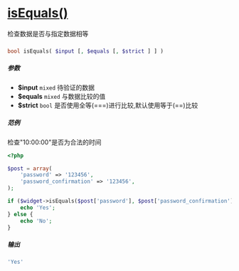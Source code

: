 [isEquals()](http://twinh.github.com/widget/api/isEquals)
=========================================================

检查数据是否与指定数据相等

### 
```php
bool isEquals( $input [, $equals [, $strict ] ] )
```

##### 参数
* **$input** `mixed` 待验证的数据
* **$equals** `mixed` 与数据比较的值
* **$strict** `bool` 是否使用全等(===)进行比较,默认使用等于(==)比较

##### 范例
检查"10:00:00"是否为合法的时间
```php
<?php

$post = array(
    'password' => '123456',
    'password_confirmation' => '123456',
);

if ($widget->isEquals($post['password'], $post['password_confirmation'])) {
    echo 'Yes';
} else {
    echo 'No';
}
```
##### 输出
```php
'Yes'
```
